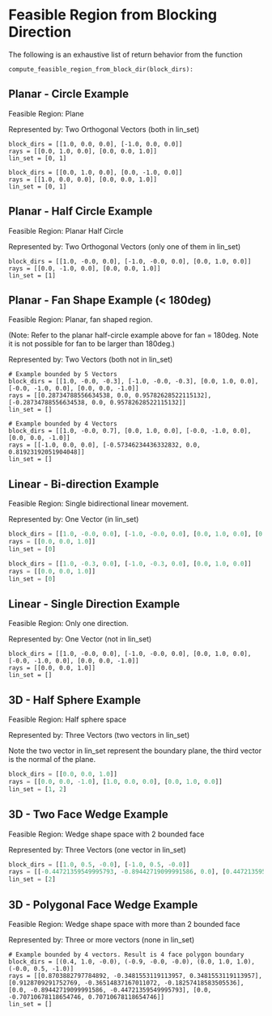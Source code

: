

# Feasible Region from Blocking Direction

The following is an exhaustive list of return behavior from the function

`compute_feasible_region_from_block_dir(block_dirs):`



## Planar - Circle Example

Feasible Region: Plane

Represented by: Two Orthogonal Vectors (both in lin_set)

```
block_dirs = [[1.0, 0.0, 0.0], [-1.0, 0.0, 0.0]]
rays = [[0.0, 1.0, 0.0], [0.0, 0.0, 1.0]]
lin_set = [0, 1]
```

```
block_dirs = [[0.0, 1.0, 0.0], [0.0, -1.0, 0.0]]
rays = [[1.0, 0.0, 0.0], [0.0, 0.0, 1.0]]
lin_set = [0, 1]
```

## Planar - Half Circle Example

Feasible Region: Planar Half Circle

Represented by: Two Orthogonal Vectors (only one of them in lin_set)

```
block_dirs = [[1.0, -0.0, 0.0], [-1.0, -0.0, 0.0], [0.0, 1.0, 0.0]]
rays = [[0.0, -1.0, 0.0], [0.0, 0.0, 1.0]]
lin_set = [1]
```



## Planar - Fan Shape Example (< 180deg)

Feasible Region: Planar, fan shaped region. 

(Note: Refer to the planar half-circle example above for fan = 180deg. Note it is not possible for fan to be larger than 180deg.)

Represented by: Two Vectors  (both not in lin_set)

```
# Example bounded by 5 Vectors
block_dirs = [[1.0, -0.0, -0.3], [-1.0, -0.0, -0.3], [0.0, 1.0, 0.0], [-0.0, -1.0, 0.0], [0.0, 0.0, -1.0]]
rays = [[0.28734788556634538, 0.0, 0.95782628522115132], [-0.28734788556634538, 0.0, 0.95782628522115132]]
lin_set = []
```

```
# Example bounded by 4 Vectors
block_dirs = [[1.0, -0.0, 0.7], [0.0, 1.0, 0.0], [-0.0, -1.0, 0.0], [0.0, 0.0, -1.0]]
rays = [[-1.0, 0.0, 0.0], [-0.57346234436332832, 0.0, 0.81923192051904048]]
lin_set = []
```



## Linear - Bi-direction Example

Feasible Region: Single bidirectional linear movement.

Represented by: One Vector (in lin_set)

```python
block_dirs = [[1.0, -0.0, 0.0], [-1.0, -0.0, 0.0], [0.0, 1.0, 0.0], [0.0, -1.0, 0.0]]
rays = [[0.0, 0.0, 1.0]]
lin_set = [0]
```

```python
block_dirs = [[1.0, -0.3, 0.0], [-1.0, -0.3, 0.0], [0.0, 1.0, 0.0]]
rays = [[0.0, 0.0, 1.0]]
lin_set = [0]
```

## Linear - Single Direction Example

Feasible Region: Only one direction.

Represented by: One Vector (not in lin_set)

```
block_dirs = [[1.0, -0.0, 0.0], [-1.0, -0.0, 0.0], [0.0, 1.0, 0.0], [-0.0, -1.0, 0.0], [0.0, 0.0, -1.0]]
rays = [[0.0, 0.0, 1.0]]
lin_set = []
```

## 3D - Half Sphere Example

Feasible Region: Half sphere space

Represented by: Three Vectors (two vectors in lin_set)

Note the two vector in lin_set represent the boundary plane, the third vector is the normal of the plane.

```python
block_dirs = [[0.0, 0.0, 1.0]]
rays = [[0.0, 0.0, -1.0], [1.0, 0.0, 0.0], [0.0, 1.0, 0.0]]
lin_set = [1, 2]
```





## 3D - Two Face Wedge Example

Feasible Region: Wedge shape space with 2 bounded face

Represented by: Three Vectors (one vector in lin_set)

```python
block_dirs = [[1.0, 0.5, -0.0], [-1.0, 0.5, -0.0]]
rays = [[-0.44721359549995793, -0.89442719099991586, 0.0], [0.44721359549995793, -0.89442719099991586, 0.0], [0.0, 0.0, 1.0]]
lin_set = [2]
```



## 3D - Polygonal Face Wedge Example

Feasible Region: Wedge shape space with more than 2 bounded face

Represented by: Three or more vectors (none in lin_set)

```
# Example bounded by 4 vectors. Result is 4 face polygon boundary
block_dirs = [(0.4, 1.0, -0.0), (-0.9, -0.0, -0.0), (0.0, 1.0, 1.0), (-0.0, 0.5, -1.0)]
rays = [[0.8703882797784892, -0.3481553119113957, 0.3481553119113957], [0.9128709291752769, -0.36514837167011072, -0.18257418583505536], [0.0, -0.89442719099991586, -0.44721359549995793], [0.0, -0.70710678118654746, 0.70710678118654746]]
lin_set = []

```

